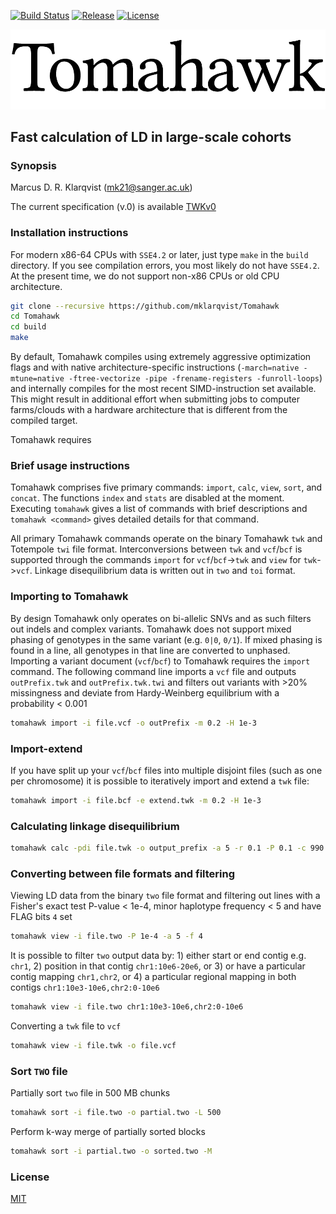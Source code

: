 [![Build Status](https://travis-ci.org/mklarqvist/Tomahawk.svg?branch=master)](https://travis-ci.org/mklarqvist/Tomahawk)
[![Release](https://img.shields.io/badge/Release-beta_0.1-blue.svg)](https://github.com/mklarqvist/Tomahawk/releases)
[![License](https://img.shields.io/badge/License-MIT-blue.svg?style=flat-square)](LICENSE.txt)

![screenshot](tomahawk.png)
## Fast calculation of LD in large-scale cohorts
### Synopsis

Marcus D. R. Klarqvist (<mk21@sanger.ac.uk>)

The current specification (v.0) is available [TWKv0](spec/TWKv0.pdf)

### Installation instructions
For modern x86-64 CPUs with `SSE4.2` or later, just type `make` in the `build`
directory. If you see compilation errors, you most likely do not have `SSE4.2`.
At the present time, we do not support non-x86 CPUs or old CPU architecture.
```bash
git clone --recursive https://github.com/mklarqvist/Tomahawk
cd Tomahawk
cd build
make
```
By default, Tomahawk compiles using extremely aggressive optimization flags and
with native architecture-specific instructions
(`-march=native -mtune=native -ftree-vectorize -pipe -frename-registers -funroll-loops`)
and internally compiles for the most recent SIMD-instruction set available.
This might result in additional effort when submitting jobs to
computer farms/clouds with a hardware architecture that is different from the
compiled target.

Tomahawk requires

### Brief usage instructions
Tomahawk comprises five primary commands: `import`, `calc`, `view`, `sort`, and `concat`.
The functions `index` and `stats` are disabled at the moment.
Executing `tomahawk` gives a list of commands with brief descriptions and `tomahawk <command>`
gives detailed details for that command.

All primary Tomahawk commands operate on the binary Tomahawk `twk` and Totempole `twi` file
format. Interconversions between `twk` and `vcf`/`bcf` is supported through the
commands `import` for `vcf`/`bcf`->`twk` and `view` for `twk`->`vcf`. Linkage
disequilibrium data is written out in `two` and `toi` format.

### Importing to Tomahawk
By design Tomahawk only operates on bi-allelic SNVs and as such filters out
indels and complex variants. Tomahawk does not support mixed phasing of genotypes
in the same variant (e.g. `0|0`, `0/1`). If mixed phasing is found in a line,
all genotypes in that line are converted to unphased. Importing a variant document (`vcf`/`bcf`)
to Tomahawk requires the `import` command.
The following command line imports a `vcf` file and outputs `outPrefix.twk` and
`outPrefix.twk.twi` and filters out variants with >20% missingness and deviate
from Hardy-Weinberg equilibrium with a probability < 0.001
```bash
tomahawk import -i file.vcf -o outPrefix -m 0.2 -H 1e-3
```

### Import-extend
If you have split up your `vcf`/`bcf` files into multiple disjoint files (such as one per chromosome) it is possible to iteratively import and extend a `twk` file:
```bash
tomahawk import -i file.bcf -e extend.twk -m 0.2 -H 1e-3
```

### Calculating linkage disequilibrium
```bash
tomahawk calc -pdi file.twk -o output_prefix -a 5 -r 0.1 -P 0.1 -c 990 -C 1 -t 28
```

### Converting between file formats and filtering
Viewing LD data from the binary `two` file format and filtering out lines with a
Fisher's exact test P-value < 1e-4, minor haplotype frequency < 5 and have
FLAG bits `4` set
```bash
tomahawk view -i file.two -P 1e-4 -a 5 -f 4
 ```

It is possible to filter `two` output data by: 1) either start or end contig e.g.
`chr1`, 2) position in that contig `chr1:10e6-20e6`, or 3) or have a particular
contig mapping `chr1,chr2`, or 4) a particular regional mapping in both contigs
`chr1:10e3-10e6,chr2:0-10e6`
```bash
tomahawk view -i file.two chr1:10e3-10e6,chr2:0-10e6
 ```

Converting a `twk` file to `vcf`
 ```bash
tomahawk view -i file.twk -o file.vcf
```

### Sort `TWO` file
Partially sort `two` file in 500 MB chunks
```bash
tomahawk sort -i file.two -o partial.two -L 500
```

Perform k-way merge of partially sorted blocks
```bash
tomahawk sort -i partial.two -o sorted.two -M
```

### License
[MIT](LICENSE)
